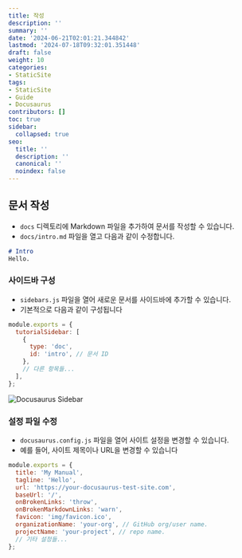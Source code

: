 ```yaml
---
title: 작성
description: ''
summary: ''
date: '2024-06-21T02:01:21.344842'
lastmod: '2024-07-18T09:32:01.351448'
draft: false
weight: 10
categories:
- StaticSite
tags:
- StaticSite
- Guide
- Docusaurus
contributors: []
toc: true
sidebar:
  collapsed: true
seo:
  title: ''
  description: ''
  canonical: ''
  noindex: false
---
```


## 문서 작성

- `docs` 디렉토리에 Markdown 파일을 추가하여 문서를 작성할 수 있습니다. 
- `docs/intro.md` 파일을 열고 다음과 같이 수정합니다.

```md
# Intro
Hello. 
```

### 사이드바 구성
- `sidebars.js` 파일을 열어 새로운 문서를 사이드바에 추가할 수 있습니다. 
- 기본적으로 다음과 같이 구성됩니다

```js
module.exports = {
  tutorialSidebar: [
    {
      type: 'doc',
      id: 'intro', // 문서 ID
    },
    // 다른 항목들...
  ],
};
```

![Docusaurus Sidebar](/Resources/docu_sidebar.png)

### 설정 파일 수정
- `docusaurus.config.js` 파일을 열어 사이트 설정을 변경할 수 있습니다. 
- 예를 들어, 사이트 제목이나 URL을 변경할 수 있습니다

```js
module.exports = {
  title: 'My Manual',
  tagline: 'Hello',
  url: 'https://your-docusaurus-test-site.com',
  baseUrl: '/',
  onBrokenLinks: 'throw',
  onBrokenMarkdownLinks: 'warn',
  favicon: 'img/favicon.ico',
  organizationName: 'your-org', // GitHub org/user name.
  projectName: 'your-project', // repo name.
  // 기타 설정들...
};
```